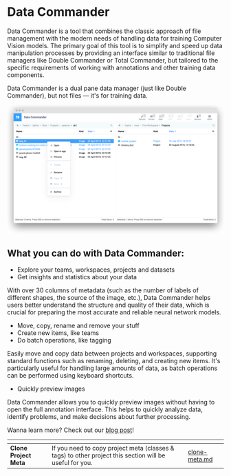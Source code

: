 # Data Commander

Data Commander is a tool that combines the classic approach of file management with the modern needs of handling data for training Computer Vision models. The primary goal of this tool is to simplify and speed up data manipulation processes by providing an interface similar to traditional file managers like Double Commander or Total Commander, but tailored to the specific requirements of working with annotations and other training data components.

Data Commander is a dual pane data manager (just like Double Commander), but not files — it's for training data.

![](<data-commander (1).png>)

## What you can do with Data Commander:

* Explore your teams, workspaces, projects and datasets
* Get insights and statistics about your data

With over 30 columns of metadata (such as the number of labels of different shapes, the source of the image, etc.), Data Commander helps users better understand the structure and quality of their data, which is crucial for preparing the most accurate and reliable neural network models.

* Move, copy, rename and remove your stuff
* Create new items, like teams
* Do batch operations, like tagging

Easily move and copy data between projects and workspaces, supporting standard functions such as renaming, deleting, and creating new items. It's particularly useful for handling large amounts of data, as batch operations can be performed using keyboard shortcuts.

* Quickly preview images

Data Commander allows you to quickly preview images without having to open the full annotation interface. This helps to quickly analyze data, identify problems, and make decisions about further processing.

Wanna learn more? Check out our [blog post](https://medium.com/deep-systems/dual-pane-file-manager-for-training-data-old-school-meets-ai-in-supervisely-d0aa64def296)!

<table data-view="cards"><thead><tr><th></th><th></th><th data-hidden data-card-target data-type="content-ref"></th></tr></thead><tbody><tr><td><strong>Clone Project Meta</strong></td><td>If you need to copy project meta (classes &#x26; tags) to other project this section will be useful for you.</td><td><a href="clone-meta.md">clone-meta.md</a></td></tr></tbody></table>
